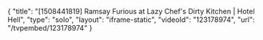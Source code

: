 {
    "title": "[1508441819] Ramsay Furious at Lazy Chef's Dirty Kitchen | Hotel Hell",
    "type": "solo",
    "layout": "iframe-static",
    "videoId": "123178974",
    "url": "\/tvpembed\/123178974"
}